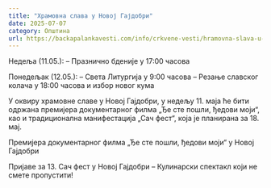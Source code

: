 ```yaml
---
title: "Храмовна слава у Новој Гајдобри"
date: 2025-07-07
category: Општина
url: https://backapalankavesti.com/info/crkvene-vesti/hramovna-slava-u-novoj-gajdobri-3/
---
```


Недеља (11.05.):
– Празнично бденије у 17:00 часова

Понедељак (12.05.):
– Света Литургија у 9:00 часова
– Резање славског колача у 18:00 часова и избор новог кума

У оквиру храмовне славе у Новој Гајдобри, у недељу 11. маја ће бити одржана премијера документарног филма „Ђе сте пошли, ђедови моји“, као и традиционална манифестација „Сач фест“, која је планирана за 18. мај.

Премијера документарног филма „Ђе сте пошли, ђедови моји“ у Новој Гајдобри

Пријаве за 13. Сач фест у Новој Гајдобри – Кулинарски спектакл који не смете пропустити!
